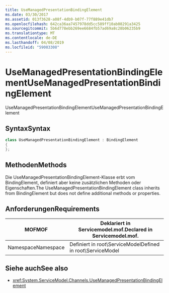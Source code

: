 ```yaml
---
title: UseManagedPresentationBindingElement
ms.date: 03/30/2017
ms.assetid: 013f3628-a08f-4db9-b07f-77f889e41db7
ms.openlocfilehash: 642ca36aa7457978dd5cc589ff10ab08291a3425
ms.sourcegitcommit: 5b6d778ebb269ee6684fb57ad69a8c28b06235b9
ms.translationtype: MT
ms.contentlocale: de-DE
ms.lasthandoff: 04/08/2019
ms.locfileid: "59083308"
---
```

# <a name="usemanagedpresentationbindingelement"></a><span data-ttu-id="60eb8-102">UseManagedPresentationBindingElement</span><span class="sxs-lookup"><span data-stu-id="60eb8-102">UseManagedPresentationBindingElement</span></span>
<span data-ttu-id="60eb8-103">UseManagedPresentationBindingElement</span><span class="sxs-lookup"><span data-stu-id="60eb8-103">UseManagedPresentationBindingElement</span></span>  
  
## <a name="syntax"></a><span data-ttu-id="60eb8-104">Syntax</span><span class="sxs-lookup"><span data-stu-id="60eb8-104">Syntax</span></span>  
  
```csharp
class UseManagedPresentationBindingElement : BindingElement  
{  
};  
```  
  
## <a name="methods"></a><span data-ttu-id="60eb8-105">Methoden</span><span class="sxs-lookup"><span data-stu-id="60eb8-105">Methods</span></span>  
 <span data-ttu-id="60eb8-106">Die UseManagedPresentationBindingElement-Klasse erbt vom BindingElement, definiert aber keine zusätzlichen Methoden oder Eigenschaften.</span><span class="sxs-lookup"><span data-stu-id="60eb8-106">The UseManagedPresentationBindingElement class inherits from BindingElement but does not define additional methods or properties.</span></span>  
  
## <a name="requirements"></a><span data-ttu-id="60eb8-107">Anforderungen</span><span class="sxs-lookup"><span data-stu-id="60eb8-107">Requirements</span></span>  
  
|<span data-ttu-id="60eb8-108">MOF</span><span class="sxs-lookup"><span data-stu-id="60eb8-108">MOF</span></span>|<span data-ttu-id="60eb8-109">Deklariert in Servicemodel.mof.</span><span class="sxs-lookup"><span data-stu-id="60eb8-109">Declared in Servicemodel.mof.</span></span>|  
|---------|-----------------------------------|  
|<span data-ttu-id="60eb8-110">Namespace</span><span class="sxs-lookup"><span data-stu-id="60eb8-110">Namespace</span></span>|<span data-ttu-id="60eb8-111">Definiert in root\ServiceModel</span><span class="sxs-lookup"><span data-stu-id="60eb8-111">Defined in root\ServiceModel</span></span>|  
  
## <a name="see-also"></a><span data-ttu-id="60eb8-112">Siehe auch</span><span class="sxs-lookup"><span data-stu-id="60eb8-112">See also</span></span>

- <xref:System.ServiceModel.Channels.UseManagedPresentationBindingElement>
